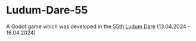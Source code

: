 # Ludum-Dare-55
A Godot game which was developed in the [55th Ludum Dare](https://ldjam.com/events/ludum-dare/55) (13.04.2024 - 16.04.2024)
